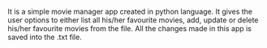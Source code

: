 It is a simple movie manager app created in python language.
It gives the user options to either list all his/her favourite movies, add, update or delete his/her favourite movies from the  file.
All the changes made in this app is saved into the .txt file.
